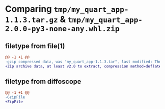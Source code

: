 # Comparing `tmp/my_quart_app-1.1.3.tar.gz` & `tmp/my_quart_app-2.0.0-py3-none-any.whl.zip`

## filetype from file(1)

```diff
@@ -1 +1 @@
-gzip compressed data, was "my_quart_app-1.1.3.tar", last modified: Thu Apr 25 12:21:07 2024, max compression
+Zip archive data, at least v2.0 to extract, compression method=deflate
```

## filetype from diffoscope

```diff
@@ -1 +1 @@
-GzipFile
+ZipFile
```

